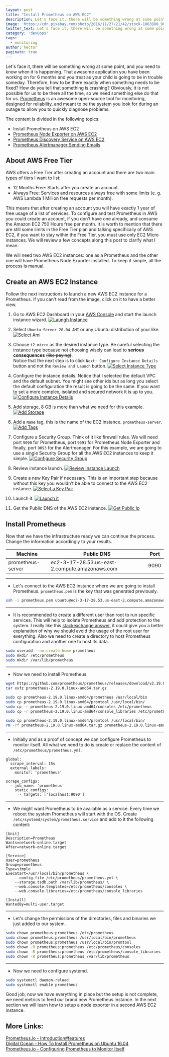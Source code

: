 ```yaml
---
layout: post
title: "Install Prometheus on AWS EC2"
description: Let's face it, there will be something wrong at some point, and you need to know when it is happening. 
image: 'https://cdn.pixabay.com/photo/2016/11/27/21/42/stock-1863880_960_720.jpg'
twitter_text: Let's face it, there will be something wrong at some point, and you need to know when it is happening. 
category: 'devOops'
tags:
  - monitoring
author: hector
paginate: true
---
```


Let's face it, there will be something wrong at some point, and you need to know when it is happening. That awesome application you have been working on for 6 months and you treat as your child is going to be in trouble someday. Therefore, how to be there exactly when something needs to be fixed? How do you tell that something is crashing? Obviously, it is not possible for us to be there all the time, so we need something else do that for us. [Prometheus](https://prometheus.io) is an awesome open-source tool for monitoring, designed for reliability, and meant to be the system you look for during an outage to allow you to quickly diagnose problems.

The content is divided in the following topics:
* Install Prometheus on AWS EC2
* [Prometheus Node Exporter on AWS EC2](https://codewizardly.com/prometheus-on-aws-ec2-part2)
* [Prometheus Discovery Service on AWS EC2](https://codewizardly.com/prometheus-on-aws-ec2-part3)
* [Prometheus Alertmanager Sending Emails](https://codewizardly.com/prometheus-on-aws-ec2-part4)

 
## About AWS Free Tier

AWS offers a Free Tier after creating an account and there are two main types of tiers I want to list:

* 12 Months Free: Starts after you create an account. 
* Always Free: Services and resources always free with some limits (e. g. AWS Lambda 1 Million free requests per month). 

This means that after creating an account you will have exactly 1 year of free usage of a list of services. To configure and test Prometheus in AWS you could create an account, if you don't have one already, and consume the Amazon EC2 750 Hours free per month. It is worth to mention that there are still some limits in the Free Tier plan and talking specifically of AWS EC2, if you want to stay within the Free Tier, you must use only EC2 Micro instances. We will review a few concepts along this post to clarify what I mean. 

We will need two AWS EC2 instances: one as a Prometheus and the other one will have Prometheus Node Exporter installed. To keep it simple, all the process is manual. 

## Create an AWS EC2 Instance

Follow the next instructions to launch a new AWS EC2 instance for a Prometheus. If you can't read from the image, click on it to have a better view.

1. Go to AWS EC2 Dashboard in your [AWS Console](https://console.aws.amazon.com) and start the launch instance wizard. 
[![Laungh Instance](https://hndoss-blog-bucket.s3.amazonaws.com/prometheus-on-aws-ec2/1-launch-instance.png)](https://hndoss-blog-bucket.s3.amazonaws.com/prometheus-on-aws-ec2/1-launch-instance.png)

1. Select `Ubuntu Server 20.04 AMI` or any Ubuntu distribution of your like. 
[![Select Ami](https://hndoss-blog-bucket.s3.amazonaws.com/prometheus-on-aws-ec2/2-select-ami.png)](https://hndoss-blog-bucket.s3.amazonaws.com/prometheus-on-aws-ec2/2-select-ami.png)

1. Choose `t2.micro` as the desired instance type. Be careful selecting the instance type because not choosing wisely can lead to **serious consequences** ~~(like paying)~~.   
Notice that the next step is to click `Next: Configure Instance Details` button and not the `Review and Launch` button. 
[![Select Instance Type](https://hndoss-blog-bucket.s3.amazonaws.com/prometheus-on-aws-ec2/3-select-instance-type.png)](https://hndoss-blog-bucket.s3.amazonaws.com/prometheus-on-aws-ec2/3-select-instance-type.png)

1. Configure the instance details. Notice that I selected the default VPC and the default subnet. You might see other ids but as long you select the default configuration the result is going to be the same. If you want to set a more complex, isolated and secured network it is up to you.
[![Configure Instance Details](https://hndoss-blog-bucket.s3.amazonaws.com/prometheus-on-aws-ec2/4-configure-instance-details.png)](https://hndoss-blog-bucket.s3.amazonaws.com/prometheus-on-aws-ec2/4-configure-instance-details.png)

1. Add storage, 8 GB is more than what we need for this example.
[![Add Storage](https://hndoss-blog-bucket.s3.amazonaws.com/prometheus-on-aws-ec2/5-add-storage.png)](https://hndoss-blog-bucket.s3.amazonaws.com/prometheus-on-aws-ec2/5-add-storage.png)

1. Add a `Name` tag, this is the name of the EC2 instance. `prometheus-server`. 
[![Add Tags](https://hndoss-blog-bucket.s3.amazonaws.com/prometheus-on-aws-ec2/6-add-tags.png)](https://hndoss-blog-bucket.s3.amazonaws.com/prometheus-on-aws-ec2/6-add-tags.png)

1. Configure a Security Group. Think of it like firewall rules. We will need port `9090` for Prometheus, port `9091` for Prometheus Node Exporter and finally, port `9093` for the Alertmanager. For this example, we are going to use a single Security Group for all the AWS EC2 instances to keep it simple.
[![Configure Security Group](https://hndoss-blog-bucket.s3.amazonaws.com/prometheus-on-aws-ec2/7-configure-security-group.png)](https://hndoss-blog-bucket.s3.amazonaws.com/prometheus-on-aws-ec2/7-configure-security-group.png)

1. Review instance launch.
[![Review Instance Launch](https://hndoss-blog-bucket.s3.amazonaws.com/prometheus-on-aws-ec2/8-review-instance-launch.png)](https://hndoss-blog-bucket.s3.amazonaws.com/prometheus-on-aws-ec2/8-review-instance-launch.png)

1. Create a new Key Pair if necessary. This is an important step because without this key you wouldn't be able to connect to the AWS EC2 instance.
[![Select a Key Pair](https://hndoss-blog-bucket.s3.amazonaws.com/prometheus-on-aws-ec2/9-select-key-pair.png)](https://hndoss-blog-bucket.s3.amazonaws.com/prometheus-on-aws-ec2/9-select-key-pair.png)

1. Launch it.
[![Launch it](https://hndoss-blog-bucket.s3.amazonaws.com/prometheus-on-aws-ec2/10-launch.png)](https://hndoss-blog-bucket.s3.amazonaws.com/prometheus-on-aws-ec2/10-launch.png)

1. Get the Public DNS of the AWS EC2 instance.
[![Get Public Ip](https://hndoss-blog-bucket.s3.amazonaws.com/prometheus-on-aws-ec2/11-get-public-dns.png)](https://hndoss-blog-bucket.s3.amazonaws.com/prometheus-on-aws-ec2/11-get-public-dns.png)

## Install Prometheus

Now that we have the infrastructure ready we can continue the process. Change the information accordingly to your results.

| Machine | Public DNS | Port |
|---------|-----------|------|
|prometheus-server| ec2-3-17-28.53.us-east-2.compute.amazonaws.com | 9090 |

---
- Let's connect to the AWS EC2 instance where we are going to install Prometheus. `prometheus.pem` is the key that was generated previously.

```bash
ssh -i prometheus.pem ubuntu@ec2-3-17-28.53.us-east-2.compute.amazonaws.com
```

---
- It is recommended to create a different user than root to run specific services. This will help to isolate Prometheus and add protection to the system. I really like this [stackexchange answer](https://apple.stackexchange.com/questions/192365/is-it-ok-to-use-the-root-user-as-a-normal-user/192422#192422), it could give you a better explanation of why we should avoid the usage of the root user for everything. Also we need to create a directory to host Prometheus configuration and another one to host its data.

```bash
sudo useradd --no-create-home prometheus
sudo mkdir /etc/prometheus
sudo mkdir /var/lib/prometheus
```

---
- Now we need to install Prometheus.

```bash
wget https://github.com/prometheus/prometheus/releases/download/v2.19.0/prometheus-2.19.0.linux-amd64.tar.gz
tar xvfz prometheus-2.19.0.linux-amd64.tar.gz

sudo cp prometheus-2.19.0.linux-amd64/prometheus /usr/local/bin
sudo cp prometheus-2.19.0.linux-amd64/promtool /usr/local/bin/
sudo cp -r prometheus-2.19.0.linux-amd64/consoles /etc/prometheus
sudo cp -r prometheus-2.19.0.linux-amd64/console_libraries /etc/prometheus

sudo cp prometheus-2.19.0.linux-amd64/promtool /usr/local/bin/
rm -rf prometheus-2.19.0.linux-amd64.tar.gz prometheus-2.19.0.linux-amd64
```

---
- Initially and as a proof of concept we can configure Prometheus to monitor itself. All what we need to do is create or replace the content of `/etc/prometheus/prometheus.yml`.

```
global:
  scrape_interval: 15s
  external_labels:
    monitor: 'prometheus'

scrape_configs:
  - job_name: 'prometheus'
    static_configs:
      - targets: ['localhost:9090']
```

---
- We might want Prometheus to be available as a service. Every time we reboot the system Prometheus will start with the OS. Create `/etc/systemd/system/prometheus.service` and add to it the following content:

```
[Unit]
Description=Prometheus
Wants=network-online.target
After=network-online.target

[Service]
User=prometheus
Group=prometheus
Type=simple
ExecStart=/usr/local/bin/prometheus \
    --config.file /etc/prometheus/prometheus.yml \
    --storage.tsdb.path /var/lib/prometheus/ \
    --web.console.templates=/etc/prometheus/consoles \
    --web.console.libraries=/etc/prometheus/console_libraries

[Install]
WantedBy=multi-user.target
```
---
- Let's change the permissions of the directories, files and binaries we just added to our system.

```bash
sudo chown prometheus:prometheus /etc/prometheus
sudo chown prometheus:prometheus /usr/local/bin/prometheus
sudo chown prometheus:prometheus /usr/local/bin/promtool
sudo chown -R prometheus:prometheus /etc/prometheus/consoles
sudo chown -R prometheus:prometheus /etc/prometheus/console_libraries
sudo chown -R prometheus:prometheus /var/lib/prometheus
```

---
- Now we need to configure systemd.

```bash
sudo systemctl daemon-reload
sudo systemctl enable prometheus
```

Good job, now we have everything in place but the setup is not complete, we need metrics to feed our brand new Prometheus instance. In the next section we will learn how to setup a node exporter in a second AWS EC2 instance.

## More Links:
[Prometheus.io - Introduction#features](https://prometheus.io/docs/introduction/overview/#features)  
[Digital Ocean - How To Install Prometheus on Ubuntu 16.04](https://www.digitalocean.com/community/tutorials/how-to-install-prometheus-on-ubuntu-16-04)  
[Prometheus.io - Configuring Prometheus to Monitor Itself](https://prometheus.io/docs/prometheus/latest/getting_started/#configuring-prometheus-to-monitor-itself)